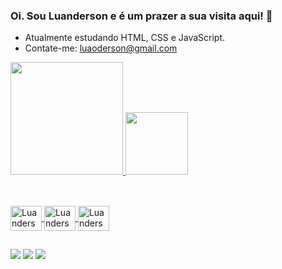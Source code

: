 ### Oi. Sou Luanderson e é um prazer a sua visita aqui! 🙂

- Atualmente estudando HTML, CSS e JavaScript.
- Contate-me: luaoderson@gmail.com

<div>
  <a href="https://github.com/luandersondev">
  <img height="180em" src="https://github-readme-stats.vercel.app/api?username=luandersondev&show_icons=true&theme=dark&include_all_commits=true&count_private=true"/>
  <img height="100"src="https://github-readme-stats.vercel.app/api/top-langs/?username=luandersondev&layout=compact&langs_count=7&theme=dark"/>
</div>
  
  ##
  
  <div style="display: inline_block"><br>
 
  <img align="center" alt="Luanderson-HMTL" height="40" width="50" src="https://cdn.jsdelivr.net/gh/devicons/devicon/icons/html5/html5-plain-wordmark.svg" />
  <img align="center" alt="Luanderson-CSS" height="40" width="50" src="https://cdn.jsdelivr.net/gh/devicons/devicon/icons/css3/css3-plain-wordmark.svg" />
  <img align="center" alt="Luanderson-JavaScript" height="40" width="50" src="https://cdn.jsdelivr.net/gh/devicons/devicon/icons/javascript/javascript-plain.svg" />
    
  ##
  
  <div> 
    <a href="https://www.linkedin.com/in/luanderson-alves-2b19a421a" target="_blank"><img src="https://img.shields.io/badge/-LinkedIn-%230077B5?style=for-the-badge&logo=linkedin&logoColor=white" target="_blank"></a> 
    <a href="https://instagram.com/luaodev" target="_blank"><img src="https://img.shields.io/badge/-Instagram-%23E4405F?style=for-the-badge&logo=instagram&logoColor=white" target="_blank"></a>
    <a href = "mailto:luaoderson@gmail.com"><img src="https://img.shields.io/badge/-Gmail-%23333?style=for-the-badge&logo=gmail&logoColor=white" target="_blank"></a>
  

